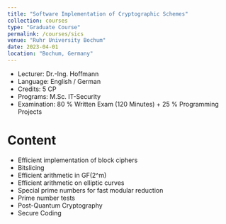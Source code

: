 ```yaml
---
title: "Software Implementation of Cryptographic Schemes"
collection: courses
type: "Graduate Course"
permalink: /courses/sics
venue: "Ruhr University Bochum"
date: 2023-04-01
location: "Bochum, Germany"
---
```


* Lecturer: Dr.-Ing. Hoffmann
* Language: English / German
* Credits: 5 CP
* Programs: M.Sc. IT-Security
* Examination: 80 % Written Exam (120 Minutes) + 25 % Programming Projects

Content
======

* Efficient implementation of block ciphers
* Bitslicing
* Efficient arithmetic in GF(2^m)
* Efficient arithmetic on elliptic curves
* Special prime numbers for fast modular reduction
* Prime number tests
* Post-Quantum Cryptography
* Secure Coding

